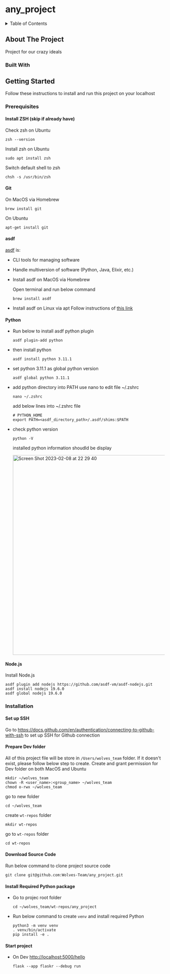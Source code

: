 # any_project

<!-- TABLE OF CONTENTS -->
<details>
  <summary>Table of Contents</summary>
  <ol>
    <li>
      <a href="#about-the-project">About The Project</a>
      <ul>
        <li><a href="#built-with">Built With</a></li>
      </ul>
    </li>
    <li>
      <a href="#getting-started">Getting started</a>
      <ul>
        <li>
          <a href="#prerequisites">Prerequisites</a>
          <ul>
            <li><a href="#git">Git</a></li>
            <li><a href="#asdf">asdf</a></li>
            <li><a href="#=python">Python</a></li>
            <li><a href="#=nodejs">Node.js</a></li>
          </ul>
        </li>
      </ul>
      <ul>
        <li>
          <a href="#installation">Installation</a>
          <ul>
            <li><a href="#set-up-ssh">Setup SSH</a></li>
            <li><a href="#prepare-dev-folder">Prepare Dev Folder</a></li>
            <li><a href="#download-source-code">Download source code</a></li>
          </ul>
        </li>        
      </ul>
    </li>
  </ol>
</details>

## About The Project

Project for our crazy ideals

### Built With

## Getting Started

Follow these instructions to install and run this project on your localhost

### Prerequisites

#### Install ZSH (skip if already have)

Check zsh on Ubuntu

```
zsh --version
```

Install zsh on Ubuntu

```
sudo apt install zsh
```

Switch default shell to zsh

```
chsh -s /usr/bin/zsh
```

#### Git

On MacOS via Homebrew

```
brew install git
```

On Ubuntu

```
apt-get install git
```

#### asdf

[asdf](https://asdf-vm.com/) is:

- CLI tools for managing software
- Handle multiversion of software (Python, Java, Elixir, etc.)

 - Install asdf on MacOS via Homebrew

   Open terminal and run below command

   ```
   brew install asdf
   ```

 - Install asdf on Linux via apt
   Follow instructions of [this link](https://asdf-vm.com/guide/getting-started.html)

#### Python

- Run below to install asdf python plugin
  ```
  asdf plugin-add python
  ```
- then install python
  ```
  asdf install python 3.11.1
  ```
- set python 3.11.1 as global python version
  ```
  asdf global python 3.11.1
  ```
- add python directory into PATH
  use nano to edit file ~/.zshrc
  ```
  nano ~/.zshrc
  ```
  add below lines into ~/.zshrc file
  ```
  # PYTHON_HOME
  export PATH=<asdf_directory_path>/.asdf/shims:$PATH
  ```
- check python version

  ```
  python -V
  ```

  installed python information shoudld be display

  <img width="629" alt="Screen Shot 2023-02-08 at 22 29 40" src="https://user-images.githubusercontent.com/57919723/217718182-5445f52e-94a9-4f08-b0f9-b215efbcb307.png">

#### Node.js
Install Node.js
```
asdf plugin add nodejs https://github.com/asdf-vm/asdf-nodejs.git
asdf install nodejs 19.6.0
asdf global nodejs 19.6.0
```

### Installation

#### Set up SSH

Go to https://docs.github.com/en/authentication/connecting-to-github-with-ssh to set up SSH for Github connection

#### Prepare Dev folder

All of this project file will be store in `/Users/wolves_team` folder. If it doesn't exist, please follow below step to create.
Create and grant permission for Dev folder on both MacOS and Ubuntu

```
mkdir ~/wolves_team
chown -R <user_name>:<group_name> ~/wolves_team
chmod o-rwx ~/wolves_team
```

go to new folder

```
cd ~/wolves_team
```

create `wt-repos` folder

```
mkdir wt-repos
```

go to `wt-repos` folder

```
cd wt-repos
```

#### Download Source Code

Run below command to clone project source code

```
git clone git@github.com:Wolves-Team/any_project.git
```

#### Install Required Python package
 - Go to projec root folder
   ```
   cd ~/wolves_team/wt-repos/any_project
   ```
 - Run below command to create `venv` and install required Python
   ```
   python3 -m venv venv
   . venv/bin/activate
   pip install -e .
   ```

#### Start project

 - On Dev [http://localhost:5000/hello](http://localhost:5000/hello)
   ```
   flask --app flaskr --debug run
   ```
